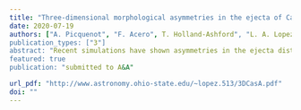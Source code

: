 ```yaml
---                                                                                                                                                                                            
title: "Three-dimensional morphological asymmetries in the ejecta of Cassiopeia A using a component separation method in X-rays"                                      
date: 2020-07-19                                                                                                                                               
authors: ["A. Picquenot", "F. Acero", T. Holland-Ashford", "L. A. Lopez", "K. A. Auchettl"]                                                                                                         
publication_types: ["3"]                                                                                                                                                                       
abstract: "Recent simulations have shown asymmetries in the ejecta distribution of supernova remnants can still reflect asymmetries from the initial supernova explosion. Thus, their study provides a great mean to test and constrain model predictions in relation to the distribution of heavy elements or the neutron star kicks, both being key subjects for a better understanding of the explosion mechanisms in core-collapse supernovae. The use of a novel blind source separation method applied to the megasecond X-ray observations of the well-known Cassiopeia A supernova remnant revealed maps of the distribution of the ejecta endowed with an unprecedented level of detail and clearly separated from continuum emission. Our method also provides a three-dimensional view of the ejecta by disentangling the red- and blue-shifted spectral components and associated images of the Si, S, Ar, Ca and Fe, giving insights on the morphology of the ejecta distribution in Cassiopeia A. These mappings allow us to investigate thoroughly the asymmetries in the heavy elements distribution and probe simulation predictions about the neutron star kicks and the relative asymmetries between the different elements. We find in our study that most of the ejecta X-ray flux stems from the red-shifted component suggesting an asymmetry in the explosion. In addition, the red-shifted ejecta can physically be described as a broad, relatively symmetric plume, whereas the blue-shifted ejecta is more similar to a dense knot. The neutron star also moves directly opposite to the red-shifted parts of the ejecta similar to what is seen with 44Ti. Regarding the morphological asymmetries, it appears that heavier elements have more asymmetrical distributions, which confirms predictions made by simulations. This study is a showcase of the capacities of new analysis methods to revisit archival observations to fully exploit their scientific content."
featured: true                                                                                                                                                                                 
publication: "submitted to A&A"

url_pdf: "http://www.astronomy.ohio-state.edu/~lopez.513/3DCasA.pdf"                                                                                                                               
doi: ""                                                                                                                                                                         
---    
```

